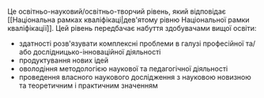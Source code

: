 Це освітньо-науковий/освітньо-творчий рівень, який відповідає [[Національна рамках кваліфікаці|дев'ятому рівню Національної рамки кваліфікації]]. Цей рівень передбачає набуття здобувачами вищої освіти:
- здатності розв'язувати комплексні проблеми в галузі професійної та/або дослідницько-інноваційної діяльності
- продуктування нових ідей
- оволодіння методологією наукової та педагогічної діяльності
- проведення власного наукового дослідження з науковою новизною та теоретичним і практичним значенням

